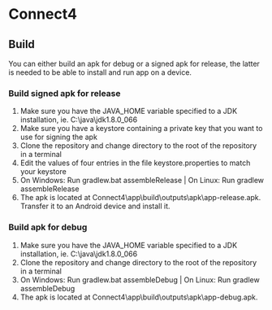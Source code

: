 # Connect4

## Build
You can either build an apk for debug or a signed apk for release, the latter is needed to be able to install and run app on a device.

### Build signed apk for release
1. Make sure you have the JAVA_HOME variable specified to a JDK installation, ie. C:\java\jdk1.8.0_066
2. Make sure you have a keystore containing a private key that you want to use for signing the apk
3. Clone the repository and change directory to the root of the repository in a terminal
4. Edit the values of four entries in the file keystore.properties to match your keystore
5. On Windows: Run gradlew.bat assembleRelease | On Linux: Run gradlew assembleRelease
6. The apk is located at Connect4\app\build\outputs\apk\app-release.apk. Transfer it to an Android device and install it.

### Build apk for debug
1. Make sure you have the JAVA_HOME variable specified to a JDK installation, ie. C:\java\jdk1.8.0_066
3. Clone the repository and change directory to the root of the repository in a terminal
3. On Windows: Run gradlew.bat assembleDebug | On Linux: Run gradlew assembleDebug
4. The apk is located at Connect4\app\build\outputs\apk\app-debug.apk.
